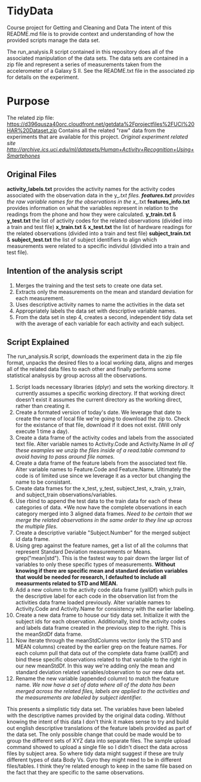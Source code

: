 # TidyData
Course project for Getting and Cleaning and Data
The intent of this README.md file is to provide context and understanding of how the
provided scripts manage the data set.

The run_analysis.R script contained in this repository does all of the associated manipulation of the data sets.
The data sets are contained in a zip file and represent a series of measurements taken from the accelerometer
of a Galaxy S II.  See the README.txt file in the associated zip for details on the experiment.

# Purpose
The related zip file:  https://d396qusza40orc.cloudfront.net/getdata%2Fprojectfiles%2FUCI%20HAR%20Dataset.zip
Contains all the related "raw" data from the experiments that are available for this project.
*Original experiment related site http://archive.ics.uci.edu/ml/datasets/Human+Activity+Recognition+Using+Smartphones*

## Original Files
**activity_labels.txt** provides the activity names for the activity codes associated with the observation data in the y_*.txt files.
**features.txt** provides the raw variable names for the observations in the x_*.txt
**features_info.txt** provides information on what the variables represent in relation to the readings from the phone and how they were calculated.
**y_train.txt** & **y_test.txt** the list of activity codes for the related observations (divided into a train and test file)
**x_train.txt** & **x_test.txt** the list of hardware readings for the related observations (divided into a train and test file)
**subject_train.txt** & **subject_test.txt** the list of subject identifiers to align which measurements were related to a specific individul (dividied into a train and test file).

## Intention of the analysis script
1. Merges the training and the test sets to create one data set.
2. Extracts only the measurements on the mean and standard deviation for each measurement. 
3. Uses descriptive activity names to name the activities in the data set
4. Appropriately labels the data set with descriptive variable names. 
5. From the data set in step 4, creates a second, independent tidy data set with the average of each variable for each activity and each subject.

## Script Explained
The run_analysis.R script, downloads the experiment data in the zip file format, unpacks the desired files to a local working data, aligns and merges all of the related data files to each other and finally performs some statistical analsysis by group across all the observations.

1. Script loads necessary libraries (dplyr) and sets the working directory.  It currently assumes a specific working directory.  If that working direct doesn't exist it assumes the current directory as the working direct, rather than creating it.
2. Create a formated version of today's date.  We leverage that date to create the name of local file we're going to download the zip to.  Check for the existance of that file, download if it does not exist.  (Will only execute 1 time a day).
3. Create a data frame of the activity codes and labels from the associated text file.  Alter variable names to Activity.Code and Activity.Name  *In all of these examples we unzip the files inside of a read.table command to avoid having to pass around file names.*
4. Create a data frame of the feature labels from the associated text file.  Alter variable names to Feature.Code and Feature.Name.  Ultimately the code is of limited use since we leverage it as a vector but changing the name to be consistant.
5. Create data frames for the x_test, y_test, subject_test, x_train, y_train, and subject_train observations/variables.
6. Use rbind to append the test data to the train data for each of these categories of data. *We now have the complete observations in each category merged into 3 aligned data frames.  *Need to be certain that we merge the related observations in the same order to they line up across the multiple files.*
7. Create a descriptive variable "Subject.Number" for the merged subject id data frame.
8. Using grep against the feature names, get a list of all the columns that represent Standard Deviation measurements or Means.  grep("mean|std").  This is the fastest way to pair down the larger list of variables to only these specific types of measurements.   **Without knowing if there are specific mean and standard deviation variables that would be needed for research, I defaulted to include all measurments related to STD and MEAN.**
9. Add a new column to the activity code data frame (yallDf) which pulls in the descriptive label for each code in the observation list from the activities data frame loaded previously.  Alter variable names to Activity.Code and Activity.Name for consistency with the earlier labeling.
10. Create a new data frame to house our tidy data set.  Initialize it with the subject ids for each observation.  Additionally, bind the activity codes and labels data frame created in the previous step to the right.  This is the meanStdDf data frame.
11. Now iterate through the meanStdColumns vector (only the STD and MEAN columns) created by the earlier grep on the feature names.  For each column pull that data out of the complete data frame (xallDf) and bind these specific observations related to that variable to the right in our new meanStdDf.  In this way we're adding only the mean and standard deviation related variables/observation to our new data set.
12. Rename the new variable (appended column) to match the feature name.  *We now have a set of data where all of the data has been merged across the related files, labels are applied to the activities and the measurements are labeled by subject identifier.*

This presents a simplistic tidy data set.  The variables have been labeled with the descriptive names provided by the original data coding.  Without knowing the intent of this data I don't think it makes sense to try and build out english descriptive translations of the feature labels provided as part of the data set.  The only possible change that could be made would be to group the different sets of XYZ data into separate files.  The sample upload command showed to upload a single file so I didn't disect the data across files by subject area.  So where tidy data might suggest if these are truly different types of data Body Vs. Gyro they might need to be in different files/tables.  I think they're related enough to keep in the same file based on the fact that they are specific to the same observations.




